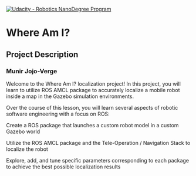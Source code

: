 [![Udacity - Robotics NanoDegree Program](https://s3-us-west-1.amazonaws.com/udacity-robotics/Extra+Images/RoboND_flag.png)](https://www.udacity.com/robotics)

# Where Am I?
## Project Description
### Munir Jojo-Verge

Welcome to the Where Am I? localization project! In this project, you will learn to utilize ROS AMCL package to accurately localize a mobile robot inside a map in the Gazebo simulation environments.

Over the course of this lesson, you will learn several aspects of robotic software engineering with a focus on ROS:

Create a ROS package that launches a custom robot model in a custom Gazebo world

Utilize the ROS AMCL package and the Tele-Operation / Navigation Stack to localize the robot

Explore, add, and tune specific parameters corresponding to each package to achieve the best possible localization results
